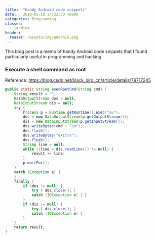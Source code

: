 ```yaml
---
title:  "Handy Android code snippets"
date:   2018-05-18 17:22:33 +0800
categories: Programming
classes:
  - landing
header:
  teaser: /assets/img/android.png
---
```


This blog post is a memo of handy Android code snippets that I found particularly useful in programming and hacking.

### Execute a shell command as root
Reference: https://blog.csdn.net/black_bird_cn/article/details/79717245
```java
public static String execRootCmd(String cmd) {
    String result = "";
    DataOutputStream dos = null;
    DataInputStream dis = null;
    try {
        Process p = Runtime.getRuntime().exec("su");
        dos = new DataOutputStream(p.getOutputStream());
        dis = new DataInputStream(p.getInputStream());
        dos.writeBytes(cmd + "\n");
        dos.flush();
        dos.writeBytes("exit\n");
        dos.flush();
        String line = null;
        while ((line = dis.readLine()) != null) {
            result += line;
        }
        p.waitFor();
    }
    catch (Exception e) {
    }
    finally {
        if (dos != null) {
            try { dos.close(); }
            catch (IOException e) { }
        }
        if (dis != null) {
            try { dis.close(); }
            catch (IOException e) { 
        }
    }
    return result;
}
```
